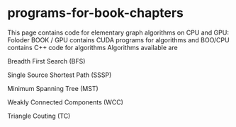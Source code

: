 # programs-for-book-chapters
This page contains code for elementary  graph algorithms on CPU and GPU: 
Foloder BOOK / GPU contains CUDA programs for algorithms and BOO/CPU contains C++ code for algorithms
Algorithms available are


Breadth First Search (BFS)

Single Source Shortest Path (SSSP)

Minimum Spanning Tree (MST)

Weakly Connected Components  (WCC)

Triangle Couting (TC)
